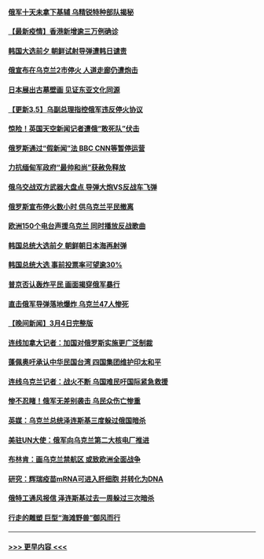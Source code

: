#### [俄军十天未拿下基辅 乌精锐特种部队揭秘](../pages/prog202/a103365434.md?t=03060201) 
#### [【最新疫情】香港新增逾三万例确诊](../pages/prog202/a103365402.md?t=03060201) 
#### [韩国大选前夕 朝鲜试射导弹遭韩日谴责](../pages/prog202/a103365389.md?t=03060201) 
#### [俄宣布在乌克兰2市停火 人道走廊仍遭炮击](../pages/prog202/a103365370.md?t=03060201) 
#### [日本展出古墓壁画 见证东亚文化同源](../pages/prog202/a103365342.md?t=03060201) 
#### [【更新3.5】乌副总理指控俄军违反停火协议](../pages/prog202/a103364809.md?t=03060201) 
#### [惊险！英国天空新闻记者遭俄“敢死队”伏击](../pages/prog202/a103365230.md?t=03060201) 
#### [俄罗斯通过“假新闻”法 BBC CNN等暂停运营](../pages/prog202/a103365253.md?t=03060201) 
#### [力抗缅甸军政府“最帅和尚”获赦免释放](../pages/prog202/a103365228.md?t=03060201) 
#### [俄乌交战双方武器大盘点 导弹大炮VS反战车飞弹](../pages/prog202/a103365170.md?t=03060201) 
#### [俄罗斯宣布停火数小时 供乌克兰平民撤离](../pages/prog202/a103365131.md?t=03060201) 
#### [欧洲150个电台声援乌克兰 同时播放反战歌曲](../pages/prog202/a103365103.md?t=03060201) 
#### [韩国总统大选前夕 朝鲜朝日本海再射弹](../pages/prog202/a103365122.md?t=03060201) 
#### [韩国总统大选 事前投票率可望逾30%](../pages/prog202/a103365118.md?t=03060201) 
#### [普京否认轰炸平民 画面揭穿俄军暴行](../pages/prog202/a103365069.md?t=03060201) 
#### [直击俄军导弹落地爆炸 乌克兰47人惨死](../pages/prog202/a103364981.md?t=03060201) 
#### [【晚间新闻】3月4日完整版](../pages/prog202/a103364888.md?t=03060201) 
#### [连线加拿大记者：加国对俄罗斯实施更广泛制裁](../pages/prog202/a103364711.md?t=03060201) 
#### [蓬佩奥吁承认中华民国台湾 四国集团维护印太和平](../pages/prog202/a103364632.md?t=03060201) 
#### [连线乌克兰记者：战火不断 乌国难民吁国际紧急救援](../pages/prog202/a103364698.md?t=03060201) 
#### [惨不忍睹！俄军无差别袭击 乌民众伤亡惨重](../pages/prog202/a103364791.md?t=03060201) 
#### [英媒：乌克兰总统泽连斯基三度躲过俄国暗杀](../pages/prog202/a103364652.md?t=03060201) 
#### [美驻UN大使：俄军向乌克兰第二大核电厂推进](../pages/prog202/a103364900.md?t=03060201) 
#### [布林肯：画乌克兰禁航区 或致欧洲全面战争](../pages/prog202/a103364852.md?t=03060201) 
#### [研究：辉瑞疫苗mRNA可进入肝细胞 并转化为DNA](../pages/prog202/a103364654.md?t=03060201) 
#### [俄特工通风报信 泽连斯基过去一周躲过三次暗杀](../pages/prog202/a103364823.md?t=03060201) 
#### [行走的雕塑 巨型“海滩野兽”御风而行](../pages/prog202/a103364665.md?t=03060201) 

----
#### [ >>> 更早内容 <<< ](../indexes/prog202-earlier.md)
